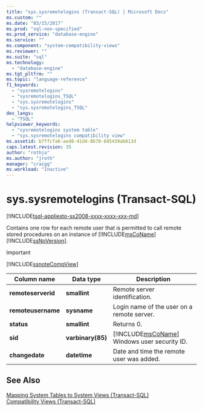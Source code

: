 ```yaml
---
title: "sys.sysremotelogins (Transact-SQL) | Microsoft Docs"
ms.custom: ""
ms.date: "03/15/2017"
ms.prod: "sql-non-specified"
ms.prod_service: "database-engine"
ms.service: ""
ms.component: "system-compatibility-views"
ms.reviewer: ""
ms.suite: "sql"
ms.technology: 
  - "database-engine"
ms.tgt_pltfrm: ""
ms.topic: "language-reference"
f1_keywords: 
  - "sysremotelogins"
  - "sysremotelogins_TSQL"
  - "sys.sysremotelogins"
  - "sys.sysremotelogins_TSQL"
dev_langs: 
  - "TSQL"
helpviewer_keywords: 
  - "sysremotelogins system table"
  - "sys.sysremotelogins compatibility view"
ms.assetid: b7ffcfa6-aed8-41d4-8b70-845439ab813d
caps.latest.revision: 35
author: "rothja"
ms.author: "jroth"
manager: "craigg"
ms.workload: "Inactive"
---
```

# sys.sysremotelogins (Transact-SQL)
[!INCLUDE[tsql-appliesto-ss2008-xxxx-xxxx-xxx-md](../../includes/tsql-appliesto-ss2008-xxxx-xxxx-xxx-md.md)]

  Contains one row for each remote user that is permitted to call remote stored procedures on an instance of [!INCLUDE[msCoName](../../includes/msconame-md.md)] [!INCLUDE[ssNoVersion](../../includes/ssnoversion-md.md)].  
  
> [!IMPORTANT]  
>  [!INCLUDE[ssnoteCompView](../../includes/ssnotecompview-md.md)]  
  
|Column name|Data type|Description|  
|-----------------|---------------|-----------------|  
|**remoteserverid**|**smallint**|Remote server identification.|  
|**remoteusername**|**sysname**|Login name of the user on a remote server.|  
|**status**|**smallint**|Returns 0.|  
|**sid**|**varbinary(85)**|[!INCLUDE[msCoName](../../includes/msconame-md.md)] Windows user security ID.|  
|**changedate**|**datetime**|Date and time the remote user was added.|  
  
## See Also  
 [Mapping System Tables to System Views &#40;Transact-SQL&#41;](../../relational-databases/system-tables/mapping-system-tables-to-system-views-transact-sql.md)   
 [Compatibility Views &#40;Transact-SQL&#41;](~/relational-databases/system-compatibility-views/system-compatibility-views-transact-sql.md)  
  
  
